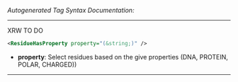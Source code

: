 _Autogenerated Tag Syntax Documentation:_

---
XRW TO DO

```xml
<ResidueHasProperty property="(&string;)" />
```

-   **property**: Select residues based on the give properties (DNA, PROTEIN, POLAR, CHARGED))

---
